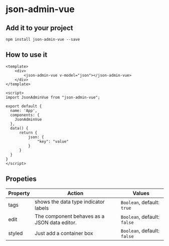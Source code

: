 # json-admin-vue

## Add it to your project
```
npm install json-admin-vue --save
```

## How to use it

```vue
<template>
    <div>
        <json-admin-vue v-model="json"></json-admin-vue>
    </div>
</template>

<script>
import JsonAdminVue from "json-admin-vue";

export default {
  name: 'App',
  components: { 
    JsonAdminVue 
  }, 
  data() {
      return {
          json: {
              "key": "value"
          }
      }
  }
}
</script>
```
## Propeties

| Property      | Action | Values |
| ----------- | ----------- | ----------- |
| tags      | shows the data type indicator labels        | ```Boolean```, default: ```true```|
| edit      | The component behaves as a JSON data editor.        | ```Boolean```, default: ```false```|
| styled      | Just add a container box        | ```Boolean```, default: ```false```|